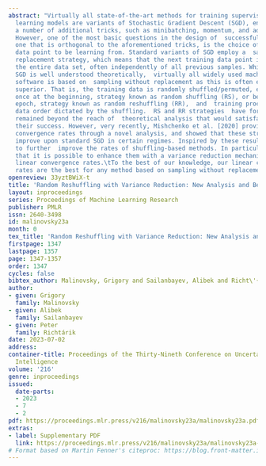 ```yaml
---
abstract: "Virtually all state-of-the-art methods for training supervised machine
  learning models are variants of Stochastic Gradient Descent (SGD), enhanced with
  a number of additional tricks, such as minibatching, momentum, and adaptive stepsizes.
  However, one of the most basic questions in the design of  successful SGD methods,
  one that is orthogonal to the aforementioned tricks, is the choice of the next training
  data point to be learning from. Standard variants of SGD employ a  sampling with
  replacement strategy, which means that the next training data point is sampled from
  the entire data set, often independently of all previous samples. While standard
  SGD is well understood theoretically,  virtually all widely used machine learning
  software is based on  sampling without replacement as this is often empirically
  superior. That is, the training data is randomly shuffled/permuted, either only
  once at the beginning, strategy known as random shuffling (RS), or before every
  epoch, strategy known as random reshuffling (RR),  and  training proceeds in the
  data order dictated by the shuffling.  RS and RR strategies  have for a long time
  remained beyond the reach of  theoretical analysis that would satisfactorily explain
  their success. However, very recently, Mishchenko et al. [2020] provided tight  sublinear
  convergence rates through a novel analysis, and showed that these strategies can
  improve upon standard SGD in certain regimes. Inspired by these results, we seek
  to further  improve the rates of shuffling-based methods. In particular, we show
  that it is possible to enhance them with a variance reduction mechanism, obtaining
  linear convergence rates.\tTo the best of our knowledge, our linear convergence
  rates are the best for any method based on sampling without replacement."
openreview: 33yztBWiX-t
title: 'Random Reshuffling with Variance Reduction: New Analysis and Better Rates'
layout: inproceedings
series: Proceedings of Machine Learning Research
publisher: PMLR
issn: 2640-3498
id: malinovsky23a
month: 0
tex_title: 'Random Reshuffling with Variance Reduction: New Analysis and Better Rates'
firstpage: 1347
lastpage: 1357
page: 1347-1357
order: 1347
cycles: false
bibtex_author: Malinovsky, Grigory and Sailanbayev, Alibek and Richt\'{a}rik, Peter
author:
- given: Grigory
  family: Malinovsky
- given: Alibek
  family: Sailanbayev
- given: Peter
  family: Richtárik
date: 2023-07-02
address:
container-title: Proceedings of the Thirty-Nineth Conference on Uncertainty in Artificial
  Intelligence
volume: '216'
genre: inproceedings
issued:
  date-parts:
  - 2023
  - 7
  - 2
pdf: https://proceedings.mlr.press/v216/malinovsky23a/malinovsky23a.pdf
extras:
- label: Supplementary PDF
  link: https://proceedings.mlr.press/v216/malinovsky23a/malinovsky23a-supp.pdf
# Format based on Martin Fenner's citeproc: https://blog.front-matter.io/posts/citeproc-yaml-for-bibliographies/
---
```

